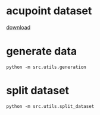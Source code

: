 # acupoint dataset
[download](https://www.goldfishl.me/downloads/acupoint.tar)

# generate data

```
python -m src.utils.generation
```

# split dataset

```
python -m src.utils.split_dataset
```
